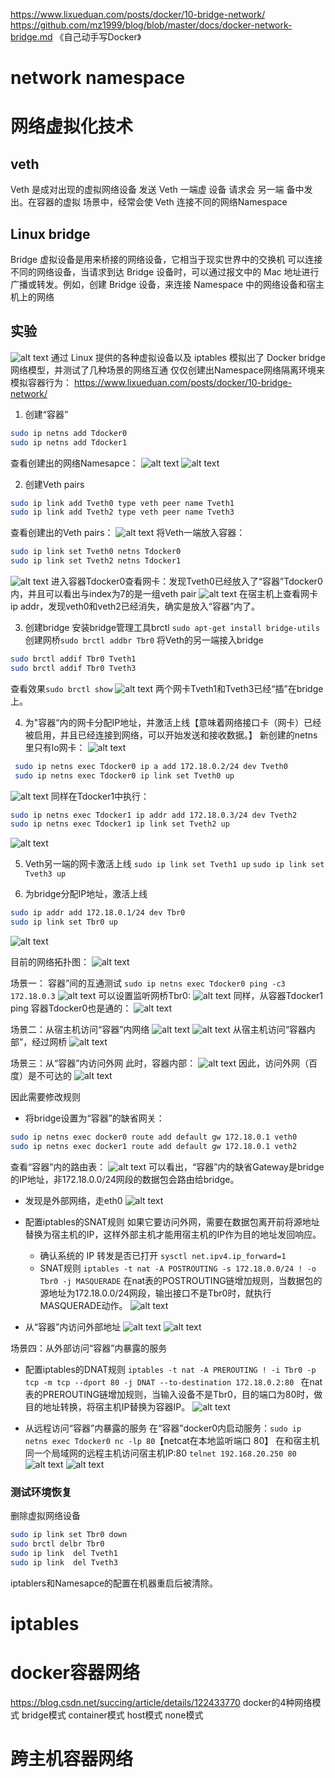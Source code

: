 https://www.lixueduan.com/posts/docker/10-bridge-network/
https://github.com/mz1999/blog/blob/master/docs/docker-network-bridge.md
《自己动手写Docker》
# network namespace

# 网络虚拟化技术
## veth 
Veth 是成对出现的虚拟网络设备 发送 Veth 一端虚 设备 请求会 另一端
备中发出。在容器的虚拟 场景中，经常会使 Veth 连接不同的网络Namespace

## Linux bridge
Bridge 虚拟设备是用来桥接的网络设备，它相当于现实世界中的交换机 可以连接不同的网络设备，当请求到达 Bridge 设备时，可以通过报文中的 Mac 地址进行广播或转发。例如，创建 Bridge 设备，来连接 Namespace 中的网络设备和宿主机上的网络

## 实验
![alt text](bridge-vethpair.png)
通过 Linux 提供的各种虚拟设备以及 iptables 模拟出了 Docker bridge 网络模型，并测试了几种场景的网络互通
仅仅创建出Namespace网络隔离环境来模拟容器行为：
https://www.lixueduan.com/posts/docker/10-bridge-network/

1. 创建“容器”
```bash
sudo ip netns add Tdocker0
sudo ip netns add Tdocker1
```
查看创建出的网络Namesapce：
![alt text](image-1.png)
![alt text](image-2.png)

2. 创建Veth pairs
```bash
sudo ip link add Tveth0 type veth peer name Tveth1
sudo ip link add Tveth2 type veth peer name Tveth3
```
查看创建出的Veth pairs：
![alt text](image-3.png)
将Veth一端放入容器：
```bash
sudo ip link set Tveth0 netns Tdocker0
sudo ip link set Tveth2 netns Tdocker1
```
![alt text](image-14.png)
进入容器Tdocker0查看网卡：发现Tveth0已经放入了“容器”Tdocker0内，并且可以看出与index为7的是一组veth pair
![alt text](image-5.png)
在宿主机上查看网卡ip addr，发现veth0和veth2已经消失，确实是放入“容器”内了。

3. 创建bridge
安装bridge管理工具brctl `sudo apt-get install bridge-utils`
创建网桥`sudo brctl addbr Tbr0`
将Veth的另一端接入bridge 
```bash
sudo brctl addif Tbr0 Tveth1
sudo brctl addif Tbr0 Tveth3
```
查看效果`sudo brctl show`
![alt text](image-6.png)
两个网卡Tveth1和Tveth3已经“插”在bridge上。

4. 为"容器“内的网卡分配IP地址，并激活上线【意味着网络接口卡（网卡）已经被启用，并且已经连接到网络，可以开始发送和接收数据。】
新创建的netns里只有lo网卡：
![alt text](image-7.png)
```bash
 sudo ip netns exec Tdocker0 ip a add 172.18.0.2/24 dev Tveth0
 sudo ip netns exec Tdocker0 ip link set Tveth0 up
 ```
![alt text](image-8.png)
同样在Tdocker1中执行：
```bash
sudo ip netns exec Tdocker1 ip addr add 172.18.0.3/24 dev Tveth2
sudo ip netns exec Tdocker1 ip link set Tveth2 up
```
![alt text](image-15.png)

5. Veth另一端的网卡激活上线
`sudo ip link set Tveth1 up`
`sudo ip link set Tveth3 up`

6. 为bridge分配IP地址，激活上线
```bash
sudo ip addr add 172.18.0.1/24 dev Tbr0
sudo ip link set Tbr0 up
```
![alt text](image-10.png)

目前的网络拓扑图：
![alt text](image-16.png)

场景一： 容器”间的互通测试
`sudo ip netns exec Tdocker0 ping -c3 172.18.0.3`
![alt text](image-11.png)
可以设置监听网桥Tbr0:
![alt text](image-13.png)
同样，从容器Tdocker1 ping 容器Tdocker0也是通的：
![alt text](image-12.png)

场景二：从宿主机访问“容器”内网络
![alt text](image-17.png)
![alt text](image-18.png)
从宿主机访问“容器内部”，经过网桥
![alt text](image-19.png)

场景三：从“容器”内访问外网
此时，容器内部：
![alt text](image-20.png)
因此，访问外网（百度）是不可达的
![alt text](image-21.png)

因此需要修改规则
- 将bridge设置为“容器”的缺省网关：
```bash
sudo ip netns exec docker0 route add default gw 172.18.0.1 veth0
sudo ip netns exec docker1 route add default gw 172.18.0.1 veth2
```
查看“容器”内的路由表：
![alt text](image-22.png)
可以看出，“容器”内的缺省Gateway是bridge的IP地址，非172.18.0.0/24网段的数据包会路由给bridge。
- 发现是外部网络，走eth0
![alt text](image-27.png)

- 配置iptables的SNAT规则
如果它要访问外网，需要在数据包离开前将源地址替换为宿主机的IP，这样外部主机才能用宿主机的IP作为目的地址发回响应。

    - 确认系统的 IP 转发是否已打开 `sysctl net.ipv4.ip_forward=1`
    - SNAT规则
`iptables -t nat -A POSTROUTING -s 172.18.0.0/24 ! -o Tbr0 -j MASQUERADE`
在nat表的POSTROUTING链增加规则，当数据包的源地址为172.18.0.0/24网段，输出接口不是Tbr0时，就执行MASQUERADE动作。
![alt text](image-24.png)

- 从“容器”内访问外部地址
![alt text](image-25.png)
![alt text](image-26.png)

场景四：从外部访问“容器”内暴露的服务
- 配置iptables的DNAT规则
`iptables -t nat -A PREROUTING ! -i Tbr0 -p tcp -m tcp --dport 80 -j DNAT --to-destination 172.18.0.2:80
` 在nat表的PREROUTING链增加规则，当输入设备不是Tbr0，目的端口为80时，做目的地址转换，将宿主机IP替换为容器IP。
![alt text](image-28.png)

- 从远程访问“容器”内暴露的服务
在“容器”docker0内启动服务：`sudo ip netns exec Tdocker0 nc -lp 80`【netcat在本地监听端口 80】
在和宿主机同一个局域网的远程主机访问宿主机IP:80 `telnet 192.168.20.250 80`
![alt text](image-29.png)
![alt text](image-30.png)

### 测试环境恢复
删除虚拟网络设备
```bash
sudo ip link set Tbr0 down
sudo brctl delbr Tbr0
sudo ip link  del Tveth1
sudo ip link  del Tveth3
```
iptablers和Namesapce的配置在机器重启后被清除。
# iptables

# docker容器网络
https://blog.csdn.net/succing/article/details/122433770
docker的4种网络模式
bridge模式
container模式
host模式
none模式
# 跨主机容器网络